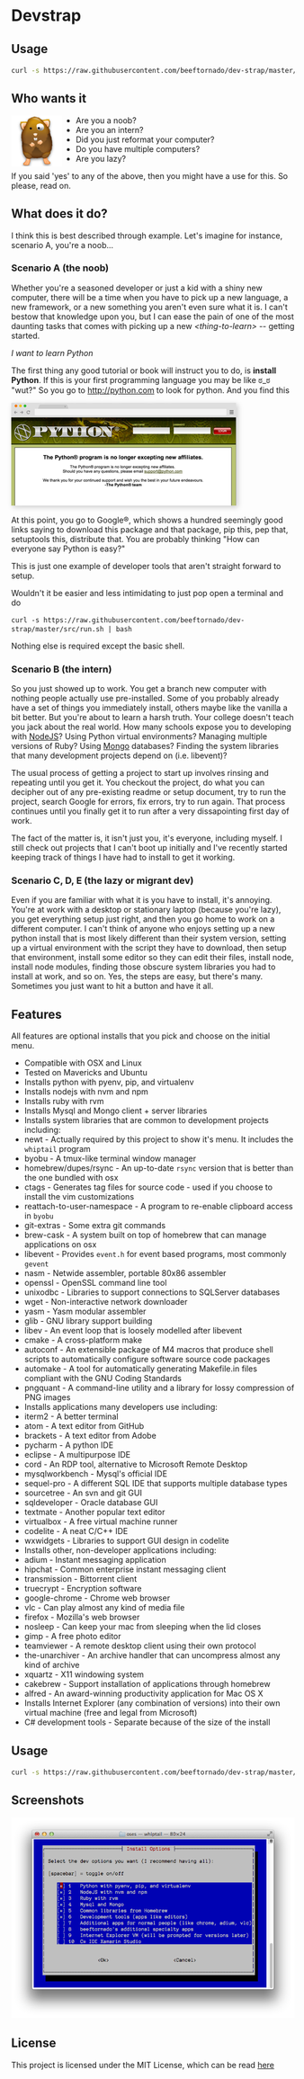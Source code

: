 # Devstrap

## Usage

```sh
curl -s https://raw.githubusercontent.com/beeftornado/dev-strap/master/src/run.sh | bash
```

## Who wants it

<img src="img/hamster-icon.png" height="90px" align="left" style="margin-right: 25px" />

* Are you a noob?
* Are you an intern?
* Did you just reformat your computer?
* Do you have multiple computers?
* Are you lazy?

If you said 'yes' to any of the above, then you might have a use for this. So please, read on.

## What does it do?

I think this is best described through example. Let's imagine for instance, scenario A, you're a noob...

### Scenario A (the noob)

Whether you're a seasoned developer or just a kid with a shiny new computer, there will be a time when you have to pick up a new language, a new framework, or a new something you aren't even sure what it is. I can't bestow that knowledge upon you, but I can ease the pain of one of the most daunting tasks that comes with picking up a new *&lt;thing-to-learn&gt;* -- getting started.

*I want to learn Python*

The first thing any good tutorial or book will instruct you to do, is **install Python**. If this is your first programming language you may be like ಠ_ಠ "wut?" So you go to http://python.com to look for python. And you find this

<img src="img/python-dot-com.png" style="box-shadow:3px 3px 9px 0px #ccc">

At this point, you go to Google&reg;, which shows a hundred seemingly good links saying to download this package and that package, pip this, pep that, setuptools this, distribute that. You are probably thinking "How can everyone say Python is easy?"

This is just one example of developer tools that aren't straight forward to setup.

Wouldn't it be easier and less intimidating to just pop open a terminal and do

```
curl -s https://raw.githubusercontent.com/beeftornado/dev-strap/master/src/run.sh | bash
```

Nothing else is required except the basic shell.

### Scenario B (the intern)

So you just showed up to work. You get a branch new computer with nothing people actually use pre-installed. Some of you probably already have a set of things you immediately install, others maybe like the vanilla a bit better. But you're about to learn a harsh truth. Your college doesn't teach you jack about the real world. How many schools expose you to developing with [NodeJS](http://nodejs.org)? Using Python virtual environments? Managing multiple versions of Ruby? Using [Mongo](http://mongodb.org) databases? Finding the system libraries that many development projects depend on (i.e. libevent)?

The usual process of getting a project to start up involves rinsing and repeating until you get it. You checkout the project, do what you can decipher out of any pre-existing readme or setup document, try to run the project, search Google for errors, fix errors, try to run again. That process continues until you finally get it to run after a very dissapointing first day of work.

The fact of the matter is, it isn't just you, it's everyone, including myself. I still check out projects that I can't boot up initially and I've recently started keeping track of things I have had to install to get it working.

### Scenario C, D, E (the lazy or migrant dev)

Even if you are familiar with what it is you have to install, it's annoying. You're at work with a desktop or stationary laptop (because you're lazy), you get everything setup just right, and then you go home to work on a different computer. I can't think of anyone who enjoys setting up a new python install that is most likely different than their system version, setting up a virtual environment with the script they have to download, then setup that environment, install some editor so they can edit their files, install node, install node modules, finding those obscure system libraries you had to install at work, and so on. Yes, the steps are easy, but there's many. Sometimes you just want to hit a button and have it all.

## Features

All features are optional installs that you pick and choose on the initial menu.

* Compatible with OSX and Linux
 * Tested on Mavericks and Ubuntu
* Installs python with pyenv, pip, and virtualenv
* Installs nodejs with nvm and npm
* Installs ruby with rvm
* Installs Mysql and Mongo client + server libraries
* Installs system libraries that are common to development projects including:
 * newt - Actually required by this project to show it's menu. It includes the `whiptail` program
 * byobu - A tmux-like terminal window manager
 * homebrew/dupes/rsync - An up-to-date `rsync` version that is better than the one bundled with osx
 * ctags - Generates tag files for source code - used if you choose to install the vim customizations
 * reattach-to-user-namespace - A program to re-enable clipboard access in `byobu`
 * git-extras - Some extra git commands
 * brew-cask - A system built on top of homebrew that can manage applications on osx
 * libevent - Provides `event.h` for event based programs, most commonly `gevent`
 * nasm - Netwide assembler, portable 80x86 assembler
 * openssl - OpenSSL command line tool
 * unixodbc - Libraries to support connections to SQLServer databases
 * wget - Non-interactive network downloader
 * yasm - Yasm modular assembler
 * glib - GNU library support building
 * libev - An event loop that is loosely modelled after libevent
 * cmake - A cross-platform make
 * autoconf - An extensible package of M4 macros that produce shell scripts to automatically configure software source code packages
 * automake - A tool for automatically generating Makefile.in files compliant with the GNU Coding Standards
 * pngquant - A command-line utility and a library for lossy compression of PNG images
* Installs applications many developers use including:
 * iterm2 - A better terminal
 * atom - A text editor from GitHub
 * brackets - A text editor from Adobe
 * pycharm - A python IDE
 * eclipse - A multipurpose IDE
 * cord - An RDP tool, alternative to Microsoft Remote Desktop
 * mysqlworkbench - Mysql's official IDE
 * sequel-pro - A different SQL IDE that supports multiple database types
 * sourcetree - An svn and git GUI
 * sqldeveloper - Oracle database GUI
 * textmate - Another popular text editor
 * virtualbox - A free virtual machine runner
 * codelite - A neat C/C++ IDE
 * wxwidgets - Libraries to support GUI design in codelite
* Installs other, non-developer applications including:
 * adium - Instant messaging application
 * hipchat - Common enterprise instant messaging client
 * transmission - Bittorrent client
 * truecrypt - Encryption software
 * google-chrome - Chrome web browser
 * vlc - Can play almost any kind of media file
 * firefox - Mozilla's web browser
 * nosleep - Can keep your mac from sleeping when the lid closes
 * gimp - A free photo editor
 * teamviewer - A remote desktop client using their own protocol
 * the-unarchiver - An archive handler that can uncompress almost any kind of archive
 * xquartz - X11 windowing system
 * cakebrew - Support installation of applications through homebrew
 * alfred - An award-winning productivity application for Mac OS X
* Installs Internet Explorer (any combination of versions) into their own virtual machine (free and legal from Microsoft)
* C# development tools - Separate because of the size of the install

## Usage

```sh
curl -s https://raw.githubusercontent.com/beeftornado/dev-strap/master/src/run.sh | bash
```

## Screenshots

![MainMenu](img/main-menu.png)

## License

This project is licensed under the MIT License, which can be read [here](LICENSE)
